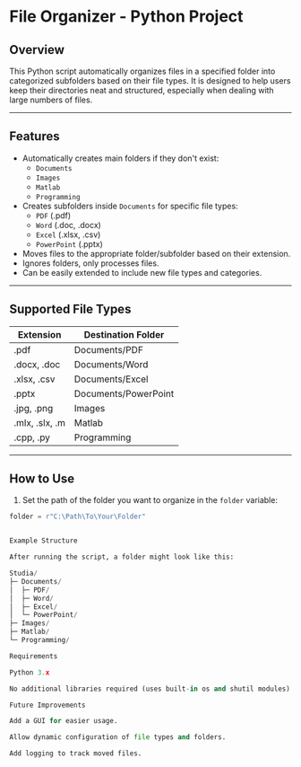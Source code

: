 # File Organizer - Python Project

## Overview
This Python script automatically organizes files in a specified folder into categorized subfolders based on their file types. It is designed to help users keep their directories neat and structured, especially when dealing with large numbers of files.

---

## Features
- Automatically creates main folders if they don't exist:
  - `Documents`
  - `Images`
  - `Matlab`
  - `Programming`
- Creates subfolders inside `Documents` for specific file types:
  - `PDF` (.pdf)
  - `Word` (.doc, .docx)
  - `Excel` (.xlsx, .csv)
  - `PowerPoint` (.pptx)
- Moves files to the appropriate folder/subfolder based on their extension.
- Ignores folders, only processes files.
- Can be easily extended to include new file types and categories.

---

## Supported File Types
| Extension | Destination Folder |
|-----------|------------------|
| .pdf      | Documents/PDF     |
| .docx, .doc | Documents/Word  |
| .xlsx, .csv | Documents/Excel |
| .pptx     | Documents/PowerPoint |
| .jpg, .png | Images           |
| .mlx, .slx, .m | Matlab       |
| .cpp, .py | Programming      |

---

## How to Use
1. Set the path of the folder you want to organize in the `folder` variable:
```python
folder = r"C:\Path\To\Your\Folder"


Example Structure

After running the script, a folder might look like this:

Studia/
├─ Documents/
│  ├─ PDF/
│  ├─ Word/
│  ├─ Excel/
│  └─ PowerPoint/
├─ Images/
├─ Matlab/
└─ Programming/

Requirements

Python 3.x

No additional libraries required (uses built-in os and shutil modules)

Future Improvements

Add a GUI for easier usage.

Allow dynamic configuration of file types and folders.

Add logging to track moved files.
